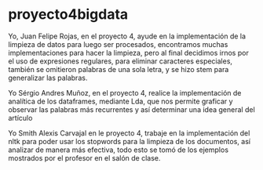 # proyecto4bigdata

Yo, Juan Felipe Rojas, en el proyecto 4, ayude en la implementación 
de la limpieza de datos para luego ser procesados, encontramos muchas
implementaciones para hacer la limpieza, pero al final decidimos 
irnos por el uso de expresiones regulares, para eliminar caracteres 
especiales, también se omitieron palabras de una sola letra, y se 
hizo stem para generalizar las palabras.



Yo Sérgio Andres Muñoz, en el proyecto 4, realice la implementación 
de analítica de los dataframes, mediante Lda, que nos permite graficar
y observar las palabras más recurrentes y así determinar una idea general 
del artículo


Yo Smith Alexis Carvajal en le proyecto 4, trabaje en la implementación
del nltk para poder usar los stopwords para la limpieza de los 
documentos, así analizar de manera más efectiva, todo esto se tomó 
de los ejemplos mostrados por el profesor en el salón de clase.
